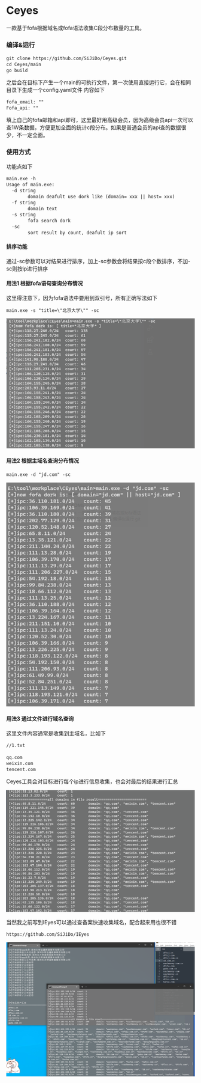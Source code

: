 # Ceyes
一款基于fofa根据域名或fofa语法收集C段分布数量的工具。

### 编译&运行
```
git clone https://github.com/SiJiDo/Ceyes.git
cd Ceyes/main
go build
```
之后会在目标下产生一个main的可执行文件，第一次使用直接运行它，会在相同目录下生成一个config.yaml文件
内容如下
```
fofa_email: ""
Fofa_api: ""
```
填上自己的fofa邮箱和api即可，这里最好用高级会员，因为高级会员api一次可以查1W条数据，方便更加全面的统计c段分布。如果是普通会员的api查的数据很少，不一定全面。

### 使用方式
功能点如下
```
main.exe -h
Usage of main.exe:
  -d string
        domain deafult use dork like (domain= xxx || host= xxx)
  -f string
        domain text
  -s string
        fofa search dork
  -sc
        sort result by count, deafult ip sort
```
#### 排序功能

通过-sc参数可以对结果进行排序，加上-sc参数会将结果按c段个数排序，不加-sc则按ip进行排序

#### 用法1 根据fofa语句查询分布情况

这里得注意下，因为fofa语法中要用到双引号，所有正确写法如下
```
main.exe -s "title=\"北京大学\"" -sc
```

![1](img/1.png)

#### 用法2 根据主域名查询分布情况

```
main.exe -d "jd.com" -sc
```

![2](img/2.png)

#### 用法3 通过文件进行域名查询

这里文件内容通常是收集到主域名，比如下

```
//1.txt

qq.com
weixin.com
tencent.com
```

Ceyes工具会对目标进行每个ip进行信息收集，也会对最后的结果进行汇总

![image-20230529101524961](img/4.png)

当然我之前写到IEyes可以通过查备案快速收集域名，配合起来用也很不错

```
https://github.com/SiJiDo/IEyes
```

![image-20230529101524961](img/3.png)

